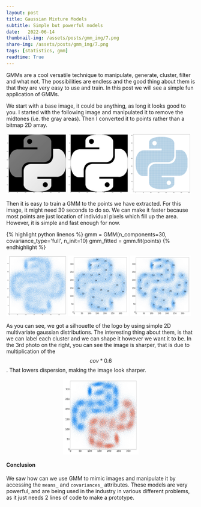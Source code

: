 ```yaml
---
layout: post
title: Gaussian Mixture Models
subtitle: Simple but powerful models
date:   2022-06-14
thumbnail-img: /assets/posts/gmm_img/7.png
share-img: /assets/posts/gmm_img/7.png
tags: [statistics, gmm]
readtime: True
---
```


GMMs are a cool versatile technique to manipulate, generate, cluster, filter and what not. The possibilities are endless and the good
thing about them is that they are very easy to use and train. In this post we will see a simple fun application of GMMs. 

We start with a base image, it could be anything, as long it looks good to you. I started with the following image and manipulated it to 
remove the midtones (i.e. the gray areas). Then I converted it to points rather than a bitmap 2D array. 

<p float="left">
  <img src="/assets/posts/gmm_img/1.png" width="32%" />
  <img src="/assets/posts/gmm_img/2.png" width="32%" /> 
  <img src="/assets/posts/gmm_img/3.png" width="32%" />
</p>

Then it is easy to train a GMM to the points we have extracted. For this image, it might need 30 seconds to do so. We can make it faster
because most points are just location of individual pixels which fill up the area. However, it is simple and fast enough for now. 

{% highlight python linenos %}
gmm = GMM(n_components=30, covariance_type='full', n_init=10)
gmm_fitted = gmm.fit(points)
{% endhighlight %}


<p float="left">
  <img src="/assets/posts/gmm_img/4.png" width="32%" />
  <img src="/assets/posts/gmm_img/5.png" width="32%" /> 
  <img src="/assets/posts/gmm_img/6.png" width="32%" />
</p>

As you can see, we got a silhouette of the logo by using simple 2D multivariate gaussian distributions. The interesting thing about them,
is that we can label each cluster and we can shape it however we want it to be. In the 3rd photo on the right, you can see the image is sharper,
that is due to multiplication of the $$cov * 0.6$$. That lowers dispersion, making the image look sharper. 

<p width="100%">
  <img src="/assets/posts/gmm_img/7.png" width="40%" style="display:block; margin:auto;"/>
</p>


#### Conclusion
We saw how can we use GMM to mimic images and manipulate it by accessing the `means_` and `covariances_` attributes. These models are very powerful,
and are being used in the industry in various different problems, as it just needs 2 lines of code to make a prototype. 